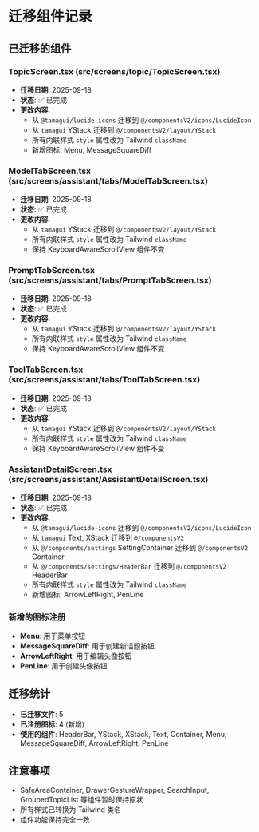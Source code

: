 # 迁移组件记录

## 已迁移的组件

### TopicScreen.tsx (src/screens/topic/TopicScreen.tsx)
- **迁移日期**: 2025-09-18
- **状态**: ✅ 已完成
- **更改内容**:
  - 从 `@tamagui/lucide-icons` 迁移到 `@/componentsV2/icons/LucideIcon`
  - 从 `tamagui` YStack 迁移到 `@/componentsV2/layout/YStack`
  - 所有内联样式 `style` 属性改为 Tailwind `className`
  - 新增图标: Menu, MessageSquareDiff

### ModelTabScreen.tsx (src/screens/assistant/tabs/ModelTabScreen.tsx)
- **迁移日期**: 2025-09-18
- **状态**: ✅ 已完成
- **更改内容**:
  - 从 `tamagui` YStack 迁移到 `@/componentsV2/layout/YStack`
  - 所有内联样式 `style` 属性改为 Tailwind `className`
  - 保持 KeyboardAwareScrollView 组件不变

### PromptTabScreen.tsx (src/screens/assistant/tabs/PromptTabScreen.tsx)
- **迁移日期**: 2025-09-18
- **状态**: ✅ 已完成
- **更改内容**:
  - 从 `tamagui` YStack 迁移到 `@/componentsV2/layout/YStack`
  - 所有内联样式 `style` 属性改为 Tailwind `className`
  - 保持 KeyboardAwareScrollView 组件不变

### ToolTabScreen.tsx (src/screens/assistant/tabs/ToolTabScreen.tsx)
- **迁移日期**: 2025-09-18
- **状态**: ✅ 已完成
- **更改内容**:
  - 从 `tamagui` YStack 迁移到 `@/componentsV2/layout/YStack`
  - 所有内联样式 `style` 属性改为 Tailwind `className`
  - 保持 KeyboardAwareScrollView 组件不变

### AssistantDetailScreen.tsx (src/screens/assistant/AssistantDetailScreen.tsx)
- **迁移日期**: 2025-09-18
- **状态**: ✅ 已完成
- **更改内容**:
  - 从 `@tamagui/lucide-icons` 迁移到 `@/componentsV2/icons/LucideIcon`
  - 从 `tamagui` Text, XStack 迁移到 `@/componentsV2`
  - 从 `@/components/settings` SettingContainer 迁移到 `@/componentsV2` Container
  - 从 `@/components/settings/HeaderBar` 迁移到 `@/componentsV2` HeaderBar
  - 所有内联样式 `style` 属性改为 Tailwind `className`
  - 新增图标: ArrowLeftRight, PenLine

### 新增的图标注册
- **Menu**: 用于菜单按钮
- **MessageSquareDiff**: 用于创建新话题按钮
- **ArrowLeftRight**: 用于编辑头像按钮
- **PenLine**: 用于创建头像按钮

## 迁移统计
- **已迁移文件**: 5
- **已注册图标**: 4 (新增)
- **使用的组件**: HeaderBar, YStack, XStack, Text, Container, Menu, MessageSquareDiff, ArrowLeftRight, PenLine

## 注意事项
- SafeAreaContainer, DrawerGestureWrapper, SearchInput, GroupedTopicList 等组件暂时保持原状
- 所有样式已转换为 Tailwind 类名
- 组件功能保持完全一致